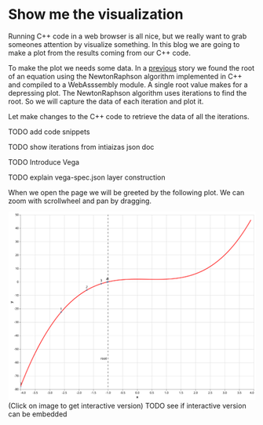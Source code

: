 # Show me the visualization

Running C++ code in a web browser is all nice, but we really want to grab someones attention by visualize something. In this blog we are going to make a plot from the results coming from our C++ code.

To make the plot we needs some data. In a [previous](../js-webapp) story we found the root of an equation using the NewtonRaphson algorithm implemented in C++ and compiled to a WebAsssembly module.
A single root value makes for a depressing plot. The NewtonRaphson algorithm uses iterations to find the root. So we will capture the data of each iteration and plot it.

Let make changes to the C++ code to retrieve the data of all the iterations.

TODO add code snippets

TODO show iterations from intiaizas json doc

TODO Introduce Vega

TODO explain vega-spec.json layer construction

When we open the page we will be greeted by the following plot. We can zoom with scrollwheel and pan by dragging.

[![Image](vega-spec.svg)](https://nlesc-jcer.github.io/run-cpp-on-web/js-plot/index.html)
(Click on image to get interactive version)
TODO see if interactive version can be embedded
